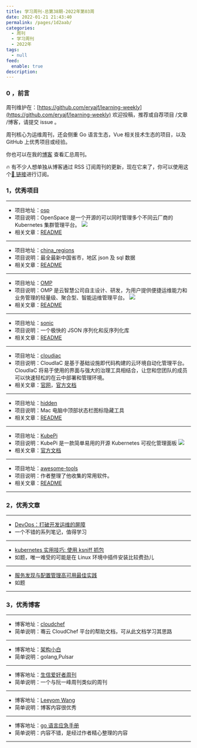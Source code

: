 ```yaml
---
title: 学习周刊-总第38期-2022年第03周
date: 2022-01-21 21:43:40
permalink: /pages/1d2aab/
categories:
  - 周刊
  - 学习周刊
  - 2022年
tags:
  - null
feed:
  enable: true
description:
---
```


### 0 ，前言

周刊维护在：[https://github.com/eryajf/learning-weekly](https://github.com/eryajf/learning-weekly) 欢迎投稿，推荐或自荐项目 /文章 /博客，请提交 issue 。

周刊核心为运维周刊，还会侧重 Go 语言生态，Vue 相关技术生态的项目，以及 GitHub 上优秀项目或经验。

你也可以在我的[博客](https://wiki.eryajf.net/learning-weekly/) 查看汇总周刊。

🔥 有不少人想单独从博客通过 RSS 订阅周刊的更新，现在它来了，你可以使用这个[🔗 链接](https://wiki.eryajf.net/learning-weekly.xml)进行订阅。

### 1，优秀项目

---

- 项目地址：[osp](https://github.com/openspacee/osp)
- 项目说明：OpenSpace 是一个开源的可以同时管理多个不同云厂商的 Kubernetes 集群管理平台。
  ![](http://t.eryajf.net/imgs/2022/01/ba56862e2b17337a.png)
- 相关文章：[README](https://github.com/openspacee/osp#readme)

---

- 项目地址：[china_regions](https://github.com/wecatch/china_regions)
- 项目说明：最全最新中国省市，地区 json 及 sql 数据
- 相关文章：[README](https://github.com/wecatch/china_regions#readme)

---

- 项目地址：[OMP](https://github.com/CloudWise-OpenSource/OMP)
- 项目说明：OMP 是云智慧公司自主设计、研发，为用户提供便捷运维能力和业务管理的轻量级、聚合型、智能运维管理平台。
  ![](http://t.eryajf.net/imgs/2022/01/8ce0f73b9350a20a.png)
- 相关文章：[README](https://github.com/CloudWise-OpenSource/OMP#readme)

---

- 项目地址：[sonic](https://github.com/bytedance/sonic)
- 项目说明：一个极快的 JSON 序列化和反序列化库
- 相关文章：[README](https://github.com/bytedance/sonic#readme)

---

- 项目地址：[cloudiac](https://github.com/idcos/cloudiac)
- 项目说明：CloudIaC 是基于基础设施即代码构建的云环境自动化管理平台。 CloudIaC 将易于使用的界面与强大的治理工具相结合，让您和您团队的成员可以快速轻松的在云中部署和管理环境。
- 相关文章：[官网](https://cloudiac.idcos.com/)，[官方文档](https://idcos.github.io/cloudiac/0.8.1/)

---

- 项目地址：[hidden](https://github.com/dwarvesf/hidden)
- 项目说明：Mac 电脑中顶部状态栏图标隐藏工具
- 相关文章：[README](https://github.com/dwarvesf/hidden#readme)

---

- 项目地址：[KubePi](https://github.com/KubeOperator/KubePi)
- 项目说明：KubePi 是一款简单易用的开源 Kubernetes 可视化管理面板
  ![](http://t.eryajf.net/imgs/2022/01/05a3eba8a3cfb627.gif)
- 相关文章：[官方文档](https://kubeoperator.io/docs/kubepi/)

---

- 项目地址：[awesome-tools](https://github.com/sunlei/awesome-tools)
- 项目说明：作者整理了他收集的常用软件。
- 相关文章：[README](https://github.com/sunlei/awesome-tools/blob/master/README.md)

---

### 2，优秀文章

---

- [DevOps：打破开发运维的屏障](https://www.atlassian.com/zh/devops)
- 一个不错的系列笔记，值得学习

---

- [kubernetes 实用技巧: 使用 ksniff 抓包](https://imroc.cc/post/202105/capture-packets-with-ksniff/)
- 如题，唯一难受的可能是在 Linux 环境中插件安装比较费劲儿

---

- [服务发现与配置管理高可用最佳实践](https://my.oschina.net/u/3874284/blog/5392368)
- 如题

---

### 3，优秀博客

---

- 博客地址：[cloudchef](https://console.smartcmp.cloud/help/)
- 简单说明：骞云 CloudChef 平台的帮助文档，可从此文档学习其思路

---

- 博客地址：[架构小白](https://blog.frognew.com/)
- 简单说明：golang,Pulsar

---

- 博客地址：[生信爱好者周刊](https://shixiangwang.github.io/weekly/)
- 简单说明：一个与阮一峰周刊类似的周刊

---

- 博客地址：[Leeyom Wang](https://blog.leeyom.top/#/)
- 简单说明：博客内容很优秀

---

- 博客地址：[go 语言应急手册](https://www.kancloud.cn/coding3min/golang/1756004)
- 简单说明：内容不错，是经过作者精心整理的内容

---
